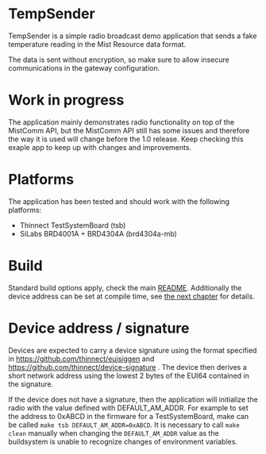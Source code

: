 # TempSender

TempSender is a simple radio broadcast demo application that sends a fake
temperature reading in the Mist Resource data format.

The data is sent without encryption, so make sure to allow insecure
communications in the gateway configuration.

# Work in progress
The application mainly demonstrates radio functionality on top of the MistComm
API, but the MistComm API still has some issues and therefore the way it is used
will change before the 1.0 release. Keep checking this exaple app to keep up
with changes and improvements.

# Platforms
The application has been tested and should work with the following platforms:
 * Thinnect TestSystemBoard (tsb)
 * SiLabs BRD4001A + BRD4304A (brd4304a-mb)

# Build
Standard build options apply, check the main [README](../../README.md).
Additionally the device address can be set at compile time, see
[the next chapter](#device_address_/_signature) for details.

# Device address / signature

Devices are expected to carry a device signature using the format specified in
https://github.com/thinnect/euisiggen
and
https://github.com/thinnect/device-signature
.
The device then derives a short network address using the lowest 2 bytes of the
EUI64 contained in the signature.

If the device does not have a signature, then the application will
initialize the radio with the value defined with DEFAULT_AM_ADDR. For example
to set the address to 0xABCD in the firmware for a TestSystemBoard, make
can be called `make tsb DEFAULT_AM_ADDR=0xABCD`. It is necessary to
call `make clean` manually when changing the `DEFAULT_AM_ADDR` value as the
buildsystem is unable to recognize changes of environment variables.
